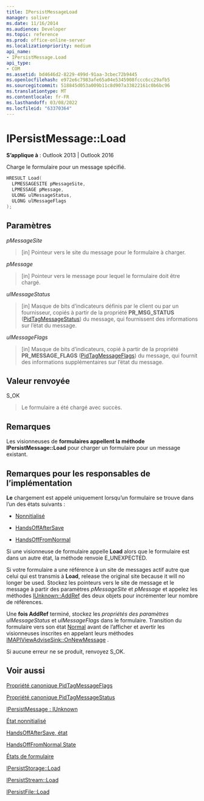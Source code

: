 ```yaml
---
title: IPersistMessageLoad
manager: soliver
ms.date: 11/16/2014
ms.audience: Developer
ms.topic: reference
ms.prod: office-online-server
ms.localizationpriority: medium
api_name:
- IPersistMessage.Load
api_type:
- COM
ms.assetid: bd4646d2-8229-499d-91aa-3cbec72b9445
ms.openlocfilehash: e972e6c7983afe65a04e5345908fccc6cc29afb5
ms.sourcegitcommit: 518845d053a009b11c8d907a33822161c0b6bc96
ms.translationtype: MT
ms.contentlocale: fr-FR
ms.lasthandoff: 03/08/2022
ms.locfileid: "63370364"
---
```

# <a name="ipersistmessageload"></a>IPersistMessage::Load

  
  
**S’applique à** : Outlook 2013 | Outlook 2016 
  
Charge le formulaire pour un message spécifié.
  
```cpp
HRESULT Load(
  LPMESSAGESITE pMessageSite,
  LPMESSAGE pMessage,
  ULONG ulMessageStatus,
  ULONG ulMessageFlags
);
```

## <a name="parameters"></a>Paramètres

 _pMessageSite_
  
> [in] Pointeur vers le site du message pour le formulaire à charger.
    
 _pMessage_
  
> [in] Pointeur vers le message pour lequel le formulaire doit être chargé.
    
 _ulMessageStatus_
  
> [in] Masque de bits d’indicateurs définis par le client ou par un fournisseur, copiés à partir de la propriété **PR_MSG_STATUS** ([PidTagMessageStatus](pidtagmessagestatus-canonical-property.md)) du message, qui fournissent des informations sur l’état du message.
    
 _ulMessageFlags_
  
> [in] Masque de bits d’indicateurs, copié à partir de la propriété **PR_MESSAGE_FLAGS** ([PidTagMessageFlags](pidtagmessageflags-canonical-property.md)) du message, qui fournit des informations supplémentaires sur l’état du message.
    
## <a name="return-value"></a>Valeur renvoyée

S_OK 
  
> Le formulaire a été chargé avec succès.
    
## <a name="remarks"></a>Remarques

Les visionneuses de **formulaires appellent la méthode IPersistMessage::Load** pour charger un formulaire pour un message existant. 
  
## <a name="notes-to-implementers"></a>Remarques pour les responsables de l’implémentation

 **Le** chargement est appelé uniquement lorsqu’un formulaire se trouve dans l’un des états suivants : 
  
- [Nonnitialisé](uninitialized-state.md)
    
- [HandsOffAfterSave](handsoffaftersave-state.md)
    
- [HandsOffFromNormal](handsofffromnormal-state.md)
    
Si une visionneuse de formulaire appelle **Load** alors que le formulaire est dans un autre état, la méthode renvoie E_UNEXPECTED. 
  
Si votre formulaire a une référence à un site de messages actif autre que celui qui est transmis à **Load**, release the original site because it will no longer be used. Stockez les pointeurs vers le site de message et le message à partir des paramètres  _pMessageSite_ et  _pMessage_ et appelez les méthodes [IUnknown::AddRef](https://msdn.microsoft.com/library/b4316efd-73d4-4995-b898-8025a316ba63%28Office.15%29.aspx) des deux objets pour incrémenter leur nombre de références. 
  
Une **fois AddRef** terminé, stockez les  _propriétés des paramètres ulMessageStatus_ et  _ulMessageFlags_ dans le formulaire. Transition du formulaire vers son état [Normal](normal-state.md) avant de l’afficher et avertir les visionneuses inscrites en appelant leurs méthodes [IMAPIViewAdviseSink::OnNewMessage](imapiviewadvisesink-onnewmessage.md) . 
  
Si aucune erreur ne se produit, renvoyez S_OK. 
  
## <a name="see-also"></a>Voir aussi



[Propriété canonique PidTagMessageFlags](pidtagmessageflags-canonical-property.md)
  
[Propriété canonique PidTagMessageStatus](pidtagmessagestatus-canonical-property.md)
  
[IPersistMessage : IUnknown](ipersistmessageiunknown.md)


[État nonnitialisé](uninitialized-state.md)
  
[HandsOffAfterSave, état](handsoffaftersave-state.md)
  
[HandsOffFromNormal State](handsofffromnormal-state.md)
  
[États de formulaire](form-states.md)


[IPersistStorage::Load](https://msdn.microsoft.com/library/34379b8d-4e00-49cd-9fd1-65f88746c61a.aspx)
  
[IPersistStream::Load](https://msdn.microsoft.com/library/351e1187-9959-4542-8778-925457c3b8e3.aspx)
  
[IPersistFile::Load](https://msdn.microsoft.com/library/8391aa5c-fe6e-4b03-9eef-7958f75910a5.aspx)

